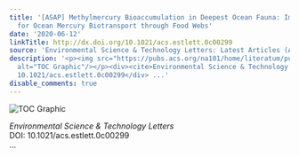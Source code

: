 ```yaml
---
title: '[ASAP] Methylmercury Bioaccumulation in Deepest Ocean Fauna: Implications
  for Ocean Mercury Biotransport through Food Webs'
date: '2020-06-12'
linkTitle: http://dx.doi.org/10.1021/acs.estlett.0c00299
source: 'Environmental Science & Technology Letters: Latest Articles (ACS Publications)'
description: '<p><img src="https://pubs.acs.org/na101/home/literatum/publisher/achs/journals/content/estlcu/0/estlcu.ahead-of-print/acs.estlett.0c00299/20200612/images/medium/ez0c00299_0003.gif"
  alt="TOC Graphic"/></p><div><cite>Environmental Science & Technology Letters</cite></div><div>DOI:
  10.1021/acs.estlett.0c00299</div> ...'
disable_comments: true
---
```

<p><img src="https://pubs.acs.org/na101/home/literatum/publisher/achs/journals/content/estlcu/0/estlcu.ahead-of-print/acs.estlett.0c00299/20200612/images/medium/ez0c00299_0003.gif" alt="TOC Graphic"/></p><div><cite>Environmental Science & Technology Letters</cite></div><div>DOI: 10.1021/acs.estlett.0c00299</div> ...